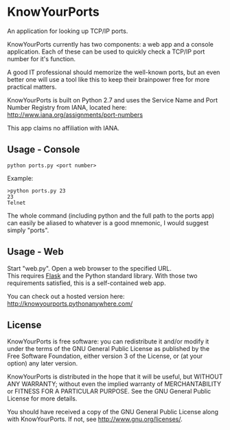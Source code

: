 # KnowYourPorts
An application for looking up TCP/IP ports.  


KnowYourPorts currently has two components:  a web app and a console application.
Each of these can be used to quickly check a TCP/IP port number for it's function.  

A good IT professional should memorize the well-known ports, but an even better one will use a tool like this to keep their brainpower free for more practical matters.  

KnowYourPorts is built on Python 2.7 and uses the Service Name and Port Number Registry from IANA, located here: http://www.iana.org/assignments/port-numbers

This app claims no affiliation with IANA.  


## Usage - Console
```
python ports.py <port number>
```
Example:
```
>python ports.py 23
23
Telnet
```
The whole command (including python and the full path to the ports app) can easily be aliased to whatever is a good mnemonic, I would suggest simply "ports".


## Usage - Web
Start "web.py".  Open a web browser to the specified URL.  
This requires [Flask](http://flask.pocoo.org/) and the Python standard library.  With those two requirements satisfied, this is a self-contained web app.  

You can check out a hosted version here:  http://knowyourports.pythonanywhere.com/

## License

KnowYourPorts is free software: you can redistribute it and/or modify it under the terms of the GNU General Public License as published by the Free Software Foundation, either version 3 of the License, or (at your option) any later version.

KnowYourPorts is distributed in the hope that it will be useful, but WITHOUT ANY WARRANTY; without even the implied warranty of MERCHANTABILITY or FITNESS FOR A PARTICULAR PURPOSE.  See the GNU General Public License for more details.

You should have received a copy of the GNU General Public License along with KnowYourPorts.  If not, see <http://www.gnu.org/licenses/>.
